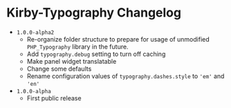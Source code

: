 # Kirby-Typography Changelog

- `1.0.0-alpha2`
  - Re-organize folder structure to prepare for usage of unmodified `PHP_Typography` library in the future.
  - Add `typography.debug` setting to turn off caching
  - Make panel widget translatable
  - Change some defaults
  - Rename configuration values of `typography.dashes.style` to `'em'` and `'en'`
- `1.0.0-alpha`
  - First public release
